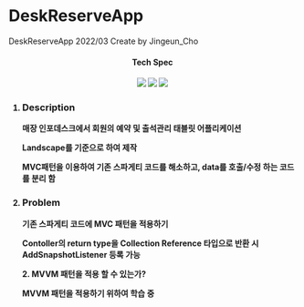 # DeskReserveApp
DeskReserveApp
2022/03
Create by Jingeun_Cho

<h4 align="center"> Tech Spec <h4>
<p align="center">
  <img src="https://img.shields.io/badge/Android-3DDC84?style=for-the-badge&logoColor=white&logo=android">
  <img src="https://img.shields.io/badge/Kotlin-7F52FF?style=for-the-badge&logoColor=white&logo=kotlin">
  <img src="https://img.shields.io/badge/Firebase-FFCA28?style=for-the-badge&logoColor=white&logo=firebase">
</p>
  
  
  
<ol>
  <li>
      <h3> Description </h3>
      <p> 매장 인포데스크에서 회원의 예약 및 출석관리 태블릿 어플리케이션 </p>
      <p> Landscape를 기준으로 하여 제작 </p>
      <p> MVC패턴을 이용하여 기존 스파게티 코드를 해소하고, data를 호출/수정 하는 코드를 분리 함</p>
  </li>
   <li>
     <h3> Problem </h3>
      <p> 기존 스파게티 코드에 MVC 패턴을 적용하기 </p> 
      <p> Contoller의 return type을 Collection Reference 타입으로 반환 시 AddSnapshotListener 등록 가능 </p>
      <p> 2. MVVM 패턴을 적용 할 수 있는가? </p> 
      <p> MVVM 패턴을 적용하기 위하여 학습 중 </p>
   </li>
</ol>

<br/>


